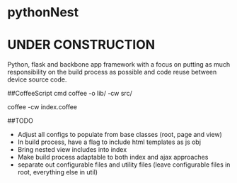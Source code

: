 pythonNest
=====

# UNDER CONSTRUCTION

Python, flask and backbone app framework with a focus on putting as much responsibility on the build process as possible and code reuse between device source code.

##CoffeeScript cmd
coffee -o lib/ -cw src/

coffee -cw index.coffee

##TODO
* Adjust all configs to populate from base classes (root, page and view)
* In build process, have a flag to include html templates as js obj
* Bring nested view includes into index
* Make build process adaptable to both index and ajax approaches
* separate out configurable files and utility files (leave configurable files in root, everything else in util)